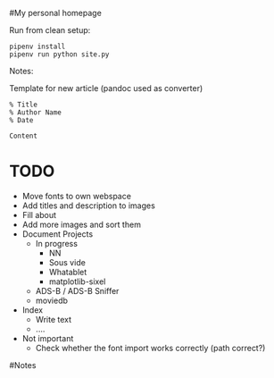#My personal homepage

Run from clean setup:

    pipenv install
    pipenv run python site.py

Notes:

Template for new article (pandoc used as converter)

    % Title
    % Author Name
    % Date

    Content

# TODO

* Move fonts to own webspace
* Add titles and description to images 
* Fill about
* Add more images and sort them
* Document Projects
    * In progress
        * NN
        * Sous vide
        * Whatablet
        * matplotlib-sixel
    * ADS-B / ADS-B Sniffer
    * moviedb
* Index
    * Write text
    * ....
* Not important
    * Check whether the font import works correctly (path correct?)

#Notes


